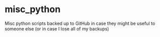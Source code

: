 # misc_python
Misc python scripts backed up to GitHub in case they might be useful to someone else (or in case I lose all of my backups)
